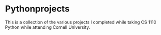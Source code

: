 # Pythonprojects
This is a collection of the various projects I completed while taking CS 1110 Python while attending Cornell University.
